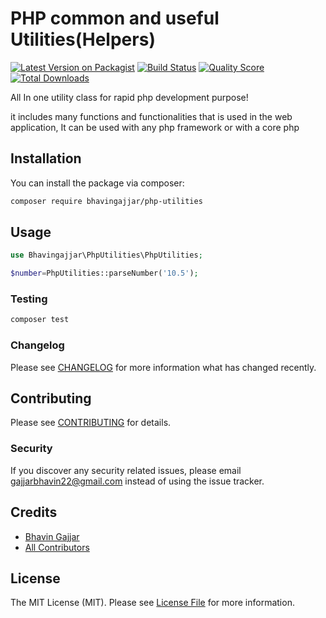 # PHP common and useful Utilities(Helpers)

[![Latest Version on Packagist](https://img.shields.io/packagist/v/bhavingajjar/php-utilities.svg?style=flat-square)](https://packagist.org/packages/bhavingajjar/php-utilities)
[![Build Status](https://img.shields.io/travis/bhavingajjar/php-utilities/master.svg?style=flat-square)](https://travis-ci.org/bhavingajjar/php-utilities)
[![Quality Score](https://img.shields.io/scrutinizer/g/bhavingajjar/php-utilities.svg?style=flat-square)](https://scrutinizer-ci.com/g/bhavingajjar/php-utilities)
[![Total Downloads](https://img.shields.io/packagist/dt/bhavingajjar/php-utilities.svg?style=flat-square)](https://packagist.org/packages/bhavingajjar/php-utilities)

All In one utility class for rapid php development purpose!

it includes many functions and functionalities that is used in the web application, It can be used with any php framework or with a core php

## Installation

You can install the package via composer:

```bash
composer require bhavingajjar/php-utilities
```

## Usage

``` php
use Bhavingajjar\PhpUtilities\PhpUtilities;

$number=PhpUtilities::parseNumber('10.5');
```

### Testing

``` bash
composer test
```

### Changelog

Please see [CHANGELOG](CHANGELOG.md) for more information what has changed recently.

## Contributing

Please see [CONTRIBUTING](CONTRIBUTING.md) for details.

### Security

If you discover any security related issues, please email gajjarbhavin22@gmail.com instead of using the issue tracker.

## Credits

- [Bhavin Gajjar](https://github.com/bhavingajjar)
- [All Contributors](../../contributors)

## License

The MIT License (MIT). Please see [License File](LICENSE.md) for more information.

